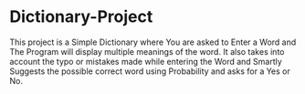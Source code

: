 # Dictionary-Project
This project is a Simple Dictionary where You are asked to Enter a Word and The Program will display multiple meanings of the word. 
It also takes into account the typo or mistakes made while entering the Word and Smartly Suggests the possible correct word using Probability and asks for a Yes or No.
